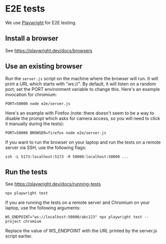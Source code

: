 # E2E tests

We use [Playwright](https://playwright.dev) for E2E testing.

## Install a browser

See https://playwright.dev/docs/browsers

## Use an existing browser

Run the `server.js` script on the machine where the browser will run. It will
print a URL which starts with "ws://". By default, it will listen on a random
port; set the PORT environment variable to change this. Here's an example
invocation for chromium:

```shell
PORT=50000 node e2e/server.js
```

Here's an example with Firefox (note: there doesn't seem to be a way to disable
the prompt which asks for camera access, so you will need to click it manually
during the tests):

```shell
PORT=50000 BROWSER=firefox node e2e/server.js
```

If you want to run the browser on your laptop and run the tests on a remote
server via SSH, use the following flags:

```shell
ssh -L 5173:localhost:5173 -R 50000:localhost:50000 ...
```

## Run the tests

See https://playwright.dev/docs/running-tests

```shell
npx playwright test
```

If you are running the tests on a remote server and Chromium on your laptop,
use the following arguments:

```shell
WS_ENDPOINT="ws://localhost:50000/abc123" npx playwright test --project chromium
```

Replace the value of WS_ENDPOINT with the URL printed by the server.js script
earlier.
